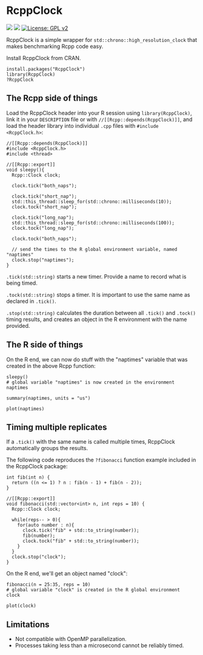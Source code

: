 # RcppClock

[![](https://cranlogs.r-pkg.org/badges/grand-total/RcppClock)](https://cran.r-project.org/package=RcppML)
[![](https://www.r-pkg.org/badges/version-last-release/RcppClock)](https://cran.r-project.org/package=RcppML)
[![License: GPL v2](https://img.shields.io/badge/License-GPL%20v2-blue.svg)](https://www.gnu.org/licenses/old-licenses/gpl-2.0.en.html)

RcppClock is a simple wrapper for `std::chrono::high_resolution_clock` that makes benchmarking Rcpp code easy.

Install RcppClock from CRAN.

```
install.packages("RcppClock")
library(RcppClock)
?RcppClock
```

## The Rcpp side of things

Load the RcppClock header into your R session using `library(RcppClock)`, link it in your `DESCRIPTION` file or with `//[[Rcpp::depends(RcppClock)]]`, and load the header library into individual `.cpp` files with `#include <RcppClock.h>`:

```
//[[Rcpp::depends(RcppClock)]]
#include <RcppClock.h>
#include <thread>

//[[Rcpp::export]]
void sleepy(){
  Rcpp::Clock clock;
  
  clock.tick("both_naps");
  
  clock.tick("short_nap");
  std::this_thread::sleep_for(std::chrono::milliseconds(10));  
  clock.tock("short_nap");
  
  clock.tick("long_nap");
  std::this_thread::sleep_for(std::chrono::milliseconds(100));  
  clock.tock("long_nap");

  clock.tock("both_naps");
  
  // send the times to the R global environment variable, named "naptimes"
  clock.stop("naptimes");
}
```

`.tick(std::string)` starts a new timer. Provide a name to record what is being timed.

`.tock(std::string)` stops a timer. It is important to use the same name as declared in `.tick()`.

`.stop(std::string)` calculates the duration between all `.tick()` and `.tock()` timing results, and creates an object in the R environment with the name provided.

## The R side of things

On the R end, we can now do stuff with the "naptimes" variable that was created in the above Rcpp function:

```{R}
sleepy()
# global variable "naptimes" is now created in the environment
naptimes
```

```{R}
summary(naptimes, units = "us")
```

```{R}
plot(naptimes)
```

## Timing multiple replicates

If a `.tick()` with the same name is called multiple times, RcppClock automatically groups the results.

The following code reproduces the `?fibonacci` function example included in the RcppClock package:

```
int fib(int n) {
  return ((n <= 1) ? n : fib(n - 1) + fib(n - 2));
}

//[[Rcpp::export]]
void fibonacci(std::vector<int> n, int reps = 10) {
  Rcpp::Clock clock;
  
  while(reps-- > 0){
    for(auto number : n){
      clock.tick("fib" + std::to_string(number));
      fib(number);
      clock.tock("fib" + std::to_string(number));
    }
  }
  clock.stop("clock");
}
```

On the R end, we'll get an object named "clock":

```{R}
fibonacci(n = 25:35, reps = 10)
# global variable "clock" is created in the R global environment
clock
```

```{R}
plot(clock)
```

## Limitations

* Not compatible with OpenMP parallelization.
* Processes taking less than a microsecond cannot be reliably timed.
